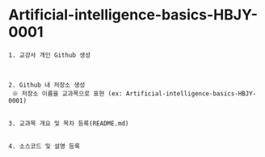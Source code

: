# Artificial-intelligence-basics-HBJY-0001
    1. 교강사 개인 Github 생성



    2. Github 내 저장소 생성
     ※ 저장소 이름을 교과목으로 표현 (ex: Artificial-intelligence-basics-HBJY-0001)


    3. 교과목 개요 및 목차 등록(README.md)


    4. 소스코드 및 설명 등록
